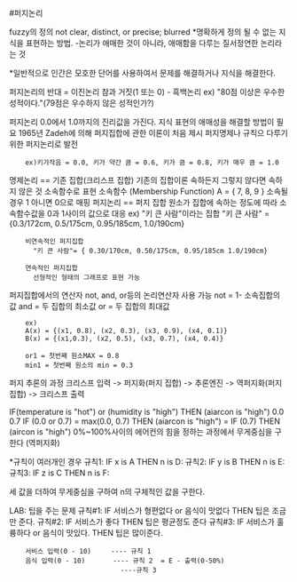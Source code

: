 #퍼지논리

fuzzy의 정의
  not clear, distinct, or precise; blurred
  *명확하게 정의 될 수 없는 지식을 표현하는 방법.
    -논리가 애매한 것이 아니라, 애매함을 다루는 질서정연한 논리라는 것

  *일반적으로 인간은 모호한 단어를 사용하여서 문제를 해결하거나 지식을 해결한다.


퍼지논리의 반대 = 이진논리
        참과 거짓(1 또는 0) - 흑백논리
        ex) "80점 이상은 우수한 성적이다."(79점은 우수하지 않은 성적인가?)


퍼지논리
        0.0에서 1.0까지의 진리값을 가진다.
        지식 표현의 애매성을 해결할 방법이 필요
        1965년  Zadeh에 의해 퍼지집합에 관한 이론이 처음 제시
        퍼지명제나 규칙으 다루기 위한 퍼지논리로 발전

        ex)키가작음 = 0.0, 키가 약간 큼 = 0.6, 키가 큼 = 0.8, 키가 매우 큼 = 1.0

명제논리 == 기존 집합(크리스프 집합)
        기존의 집합이론
        속하든지 그렇지 않다면 속하지 않은 것
        소속함수로 표현
                소속함수 (Membership Function)
                        A = { 7, 8, 9 }
                        소속될 경우 1 아니면 0으로 매핑
퍼지논리 == 퍼지 집합
        원소가 집합에 속하는 정도에 따라 소속함수값을 0과 1사이의 값으로 대응
        ex) "키 큰 사람"이라는 집합
        "키 큰 사람" = {0.3/172cm, 0.5/175cm, 0.95/185cm, 1.0/190cm}

        비연속적인 퍼지집합
          "키 큰 사람"= { 0.30/170cm, 0.50/175cm, 0.95/185cm 1.0/190cm}

        연속적인 퍼지집합
          선형적인 형태의 그래프로 표현 가능

퍼지집합에서의 연산자
        not, and, or등의 논리연산자 사용 가능
        not = 1- 소속집합의 값
        and = 두 집합의 최소값
        or = 두 집합의 최대값

        ex)
        A(x) = {(x1, 0.8), (x2, 0.3), (x3, 0.9), (x4, 0.1)}
        B(x) = {(x1,0.3), (x2, 0.5), (x3, 0.7), (x4, 0.4)}

        or1 = 첫번째 원소MAX = 0.8
        min1 = 첫번째 원소의 min = 0.3

퍼지 추론의 과정
        크리스프 입력 -> 퍼지화(퍼지 집합) -> 추론엔진 -> 역퍼지화(퍼지 집합) -> 크리스프 출력

IF(temperature is "hot") or (humidity is "high") THEN (aiarcon is "high")
                   0.0                     0.7
IF (0.0 or 0.7) = max(0.0, 0.7)  THEN (aiarcon is "high")
 = IF (0.7) THEN (aircon is "high")
 0%~100%사이의 에어컨의 힘을 정하는 과정에서 무게중심을 구한다 (역퍼지화)

 *규칙이 여러개인 경우
규칙1: IF x is A THEN n is D:
규칙2: IF y is B THEN n is E:
규칙3: IF z is C THEN n is F:

세 값을 더하여 무게중심을 구하여 n의 구체적인 값을 구한다.

LAB: 팁을 주는 문제
        규칙#1: IF 서비스가 형편없다 or 음식이 맛없다
                THEN 팁은 조금만 준다.
        규칙#2: IF 서비스가 좋다
                THEN 팁은 평균정도 준다
        규칙#3: IF 서비스가 훌륭하다 or 음식이 맛있다.
                THEN 팁은 많이준다.

        서비스 입력(0 - 10)     ---- 규칙 1
        음식 입력(0 - 10)       ---- 규칙 2  = E - 출력(0-50%)
                                ----규칙 3
